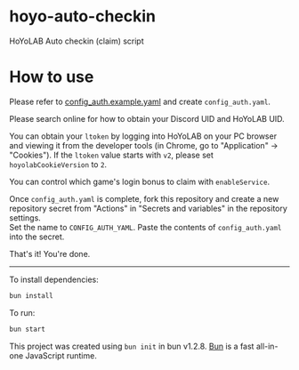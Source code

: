 # hoyo-auto-checkin

HoYoLAB Auto checkin (claim) script

# How to use

Please refer to [config_auth.example.yaml](config/config_auth.example.yaml) and create `config_auth.yaml`.

Please search online for how to obtain your Discord UID and HoYoLAB UID.

You can obtain your `ltoken` by logging into HoYoLAB on your PC browser and viewing it from the developer tools (in Chrome, go to "Application" -> "Cookies"). If the `ltoken` value starts with `v2`, please set `hoyolabCookieVersion` to `2`.

You can control which game's login bonus to claim with `enableService`.

Once `config_auth.yaml` is complete, fork this repository and create a new repository secret from "Actions" in "Secrets and variables" in the repository settings.  
Set the name to `CONFIG_AUTH_YAML`.
Paste the contents of `config_auth.yaml` into the secret.

That's it! You're done.

---

To install dependencies:

```bash
bun install
```

To run:

```bash
bun start
```

This project was created using `bun init` in bun v1.2.8. [Bun](https://bun.sh) is a fast all-in-one JavaScript runtime.
